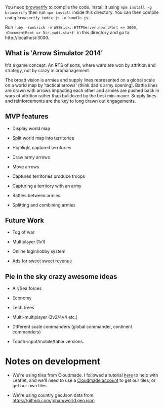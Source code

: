 You need [browserify](http://browserify.org) to compile the code. Install it using `npm install -g browserify` then run `npm install` inside this directory. You can then compile using `browserify index.js -o bundle.js`.

Run `ruby -rwebrick -e'WEBrick::HTTPServer.new(:Port => 3000, :DocumentRoot => Dir.pwd).start'` in this directory and go to http://localhost:3000.

## What is 'Arrow Simulator 2014'

It's a game concept. An RTS of sorts, where wars are won by attrition and strategy, not by crazy micromanagement. 

The broad vision is armies and supply lines represented on a global scale on a world map by 'tactical arrows' (think dad's army opening). Battle lines are drawn with arrows impacting each other and armies are pushed back in wars of attrition rather than bulldozed by the best min-maxer. Supply lines and reinforcements are the key to long drawn out engagements.

## MVP features

* Display world map

* Split world map into territories

* Highlight captured territories

* Draw army arrows

* Move arrows

* Captured territories produce troops

* Capturing a territory with an army

* Battles between armies

* Splitting and combining armies

## Future Work

* Fog of war

* Multiplayer (1v1)

* Online login/lobby system

* Ads for sweet sweet revenue

## Pie in the sky crazy awesome ideas

* Air/Sea forces

* Economy

* Tech trees

* Multi-multiplayer (2v2/4v4 etc.)

* Different scale commanders (global commander, continent commanders)

* Touch-input/mobile/table versions.

# Notes on development

* We're using tiles from Cloudmade. I followed a tutorial [here](http://learnjs.io/blog/2013/11/08/leaflet-basics/) to help with Leaflet, and we'll need to use a [Cloudmade account](http://cloudmade.com/) to get our tiles, or get our own tiles.

* We're using country geoJson data from https://github.com/johan/world.geo.json

